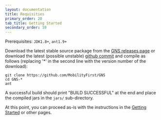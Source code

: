 ```yaml
---
layout: documentation
title: Requisities
primary_order: 20
tab_title: Getting Started
secondary_order: 10
---
```


[comment]: # "title: Requisities"
[comment]: # "ordering: 20"
[comment]: # "header: 1"
[comment]: # "name: Getting Started"
[comment]: # "secondary_ordering: 10"

Prerequisites: `JDK1.8+`, `ant1.9+`

Download the latest stable source package from the [GNS releases page](https://github.com/MobilityFirst/GNS/releases) or download the latest (possible unstable) [github commit](https://github.com/MobilityFirst/GNS) and compile as follows (replacing '*' in the second line with the version number of the download):
```
git clone https://github.com/MobilityFirst/GNS
cd GNS-*   
ant
```
A successful build should print "BUILD SUCCESSFUL" at the end and place the compiled jars in the `jars/` sub-directory.

At this point, you can proceed as-is with the instructions in the [Getting Started](https://github.com/MobilityFirst/GNS/wiki/Getting-Started) or other pages.
